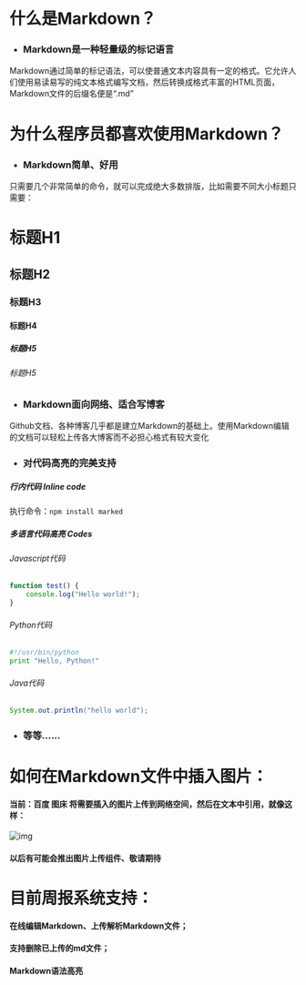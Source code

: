 # 什么是Markdown？

- ### Markdown是一种轻量级的标记语言

Markdown通过简单的标记语法，可以使普通文本内容具有一定的格式。它允许人们使用易读易写的纯文本格式编写文档，然后转换成格式丰富的HTML页面，Markdown文件的后缀名便是“.md”



# 为什么程序员都喜欢使用Markdown？

- ### Markdown简单、好用


只需要几个非常简单的命令，就可以完成绝大多数排版，比如需要不同大小标题只需要：

# 标题H1

## 标题H2

### 标题H3

#### 标题H4

##### 标题H5

###### 标题H5

- ### Markdown面向网络、适合写博客


Github文档、各种博客几乎都是建立Markdown的基础上。使用Markdown编辑的文档可以轻松上传各大博客而不必担心格式有较大变化

- ### 对代码高亮的完美支持

##### 行内代码 Inline code

执行命令：`npm install marked`

##### 多语言代码高亮 Codes
###### Javascript代码
```javascript
function test() {
	console.log("Hello world!");
}
```
###### Python代码
```python
#!/usr/bin/python
print "Hello, Python!"
```
###### Java代码
```java
System.out.println("hello world");
```

- ### 等等......



# 如何在Markdown文件中插入图片：

#### 当前：百度 图床 将需要插入的图片上传到网络空间，然后在文本中引用，就像这样：

![img](http://wx4.sinaimg.cn/large/b1601727ly1fdrfxfl38fj21hc0u07ap.jpg)

#### 以后有可能会推出图片上传组件、敬请期待



# 目前周报系统支持：

#### 在线编辑Markdown、上传解析Markdown文件；

#### 支持删除已上传的md文件；

#### Markdown语法高亮

